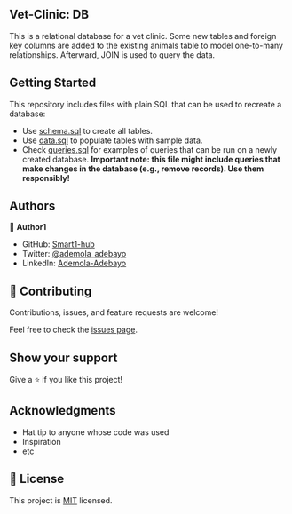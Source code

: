 ## Vet-Clinic: DB

This is a relational database for a vet clinic. Some new tables and foreign key columns are added to the existing animals table to model one-to-many relationships. Afterward, JOIN is used to query the data.


## Getting Started

This repository includes files with plain SQL that can be used to recreate a database:

- Use [schema.sql](./schema.sql) to create all tables.
- Use [data.sql](./data.sql) to populate tables with sample data.
- Check [queries.sql](./queries.sql) for examples of queries that can be run on a newly created database. **Important note: this file might include queries that make changes in the database (e.g., remove records). Use them responsibly!**


## Authors

👤 **Author1**

- GitHub: [Smart1-hub](https://github.com/Smart1-hub)
- Twitter: [@ademola_adebayo](https://twitter.com/ademola_adebayo)
- LinkedIn: [Ademola-Adebayo](https://www.linkedin.com/in/ademola-adebayo/)

## 🤝 Contributing

Contributions, issues, and feature requests are welcome!

Feel free to check the [issues page](../../issues/).

## Show your support

Give a ⭐️ if you like this project!

## Acknowledgments

- Hat tip to anyone whose code was used
- Inspiration
- etc

## 📝 License

This project is [MIT](https://github.com/microverseinc/readme-template/blob/master/MIT.md) licensed.
